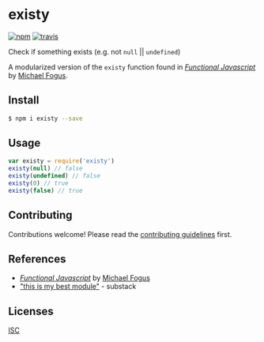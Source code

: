 # existy

[![npm][npm-image]][npm-url]
[![travis][travis-image]][travis-url]

[npm-image]: https://img.shields.io/npm/v/existy.svg?style=flat-square
[npm-url]: https://www.npmjs.com/package/existy
[travis-image]: https://img.shields.io/travis/bcomnes/existy.svg?style=flat-square
[travis-url]: https://travis-ci.org/bcomnes/existy


Check if something exists (e.g. not `null` || `undefined`)

A modularized version of the `existy` function found in [*Functional Javascript*](http://shop.oreilly.com/product/0636920028857.do) by [Michael Fogus](http://blog.fogus.me/).

## Install

```sh
$ npm i existy --save
```

## Usage

```js
var existy = require('existy')
existy(null) // false
existy(undefined) // false
existy(0) // true
existy(false) // true
```

## Contributing

Contributions welcome! Please read the [contributing guidelines](CONTRIBUTING.md) first.

## References

- [*Functional Javascript*](http://shop.oreilly.com/product/0636920028857.do) by [Michael Fogus](http://blog.fogus.me/)
- ["this is my best module"](https://twitter.com/substack/status/469024887949242368) - substack

## Licenses
[ISC](LICENSE)
